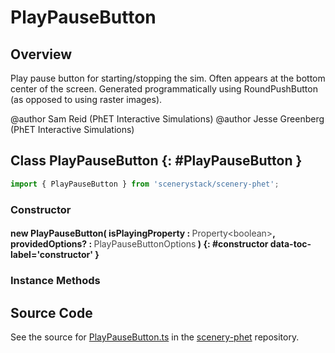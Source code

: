 # PlayPauseButton

## Overview

Play pause button for starting/stopping the sim.  Often appears at the bottom center of the screen.
Generated programmatically using RoundPushButton (as opposed to using raster images).

@author Sam Reid (PhET Interactive Simulations)
@author Jesse Greenberg (PhET Interactive Simulations)

## Class PlayPauseButton {: #PlayPauseButton }


```js
import { PlayPauseButton } from 'scenerystack/scenery-phet';
```
### Constructor

#### new PlayPauseButton( isPlayingProperty : <span style="font-weight: 400; opacity: 80%;">Property&lt;boolean&gt;</span>, providedOptions? : <span style="font-weight: 400; opacity: 80%;">PlayPauseButtonOptions</span> ) {: #constructor data-toc-label='constructor' }

### Instance Methods





## Source Code

See the source for [PlayPauseButton.ts](https://github.com/phetsims/scenery-phet/blob/main/js/buttons/PlayPauseButton.ts) in the [scenery-phet](https://github.com/phetsims/scenery-phet) repository.
